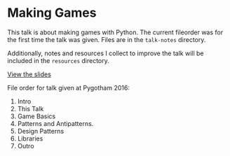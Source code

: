 # Making Games

This talk is about making games with Python. The current fileorder was for the
first time the talk was given. Files are in the `talk-notes` directory.

Additionally, notes and resources I collect to improve the talk will be 
included in the `resources` directory.

[View the slides](https://pathunstrom.github.io/makinggames/)

File order for talk given at Pygotham 2016:

1. Intro
2. This Talk
3. Game Basics
4. Patterns and Antipatterns.
5. Design Patterns
6. Libraries
7. Outro
